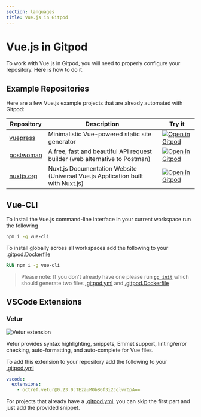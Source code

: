 ```yaml
---
section: languages
title: Vue.js in Gitpod
---
```


<script context="module">
  export const prerender = true;
</script>

# Vue.js in Gitpod

To work with Vue.js in Gitpod, you will need to properly configure your repository. Here is how to do it.

## Example Repositories

Here are a few Vue.js example projects that are already automated with Gitpod:

<div class="overflow-x-auto">

| Repository                                            | Description                                                                     | Try it                                                                                                                        |
| ----------------------------------------------------- | ------------------------------------------------------------------------------- | ----------------------------------------------------------------------------------------------------------------------------- |
| [vuepress](https://github.com/vuejs/vuepress)         | Minimalistic Vue-powered static site generator                                  | [![Open in Gitpod](https://gitpod.io/button/open-in-gitpod.svg)](https://gitpod.io/#https://github.com/vuejs/vuepress)        |
| [postwoman](https://github.com/liyasthomas/postwoman) | A free, fast and beautiful API request builder (web alternative to Postman)     | [![Open in Gitpod](https://gitpod.io/button/open-in-gitpod.svg)](https://gitpod.io/#https://github.com/liyasthomas/postwoman) |
| [nuxtjs.org](https://github.com/nuxt/nuxtjs.org)      | Nuxt.js Documentation Website (Universal Vue.js Application built with Nuxt.js) | [![Open in Gitpod](https://gitpod.io/button/open-in-gitpod.svg)](https://gitpod.io/#https://github.com/nuxt/nuxtjs.org)       |

</div>

## Vue-CLI

To install the Vue.js command-line interface in your current workspace run the following

```bash
npm i -g vue-cli
```

To install globally across all workspaces add the following to your [.gitpod.Dockerfile](/docs/integrations/docker)

```dockerfile
RUN npm i -g vue-cli
```

> Please note: If you don't already have one please run [`gp init`](/docs/references/gitpod-cli#init) which should generate two files [.gitpod.yml](/docs/references/gitpod-yml) and [.gitpod.Dockerfile](/docs/integrations/docker)

## VSCode Extensions

### Vetur

![Vetur extension](../../../static/images/docs/Vetur.png)

Vetur provides syntax highlighting, snippets, Emmet support, linting/error checking, auto-formatting, and auto-complete for Vue files.

To add this extension to your repository add the following to your [.gitpod.yml](/docs/references/gitpod-yml)

```yaml
vscode:
  extensions:
    - octref.vetur@0.23.0:TEzauMObB6f3i2JqlvrOpA==
```

For projects that already have a [.gitpod.yml](/docs/references/gitpod-yml), you can skip the first part and just add the provided snippet.
